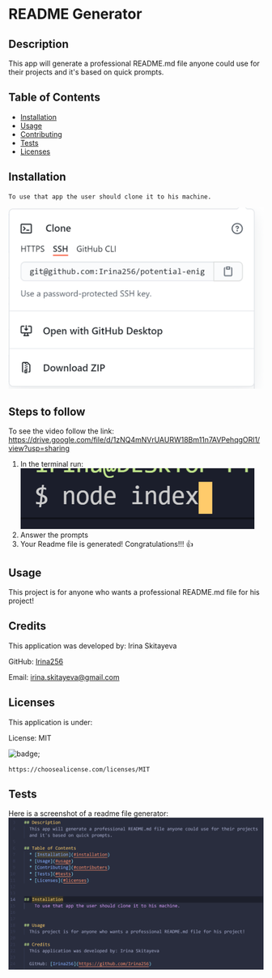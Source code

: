 # README Generator

## Description
  This app will generate a professional README.md file anyone could use for their projects and it's based on quick prompts.
 
## Table of Contents
  * [Installation](#installation)
  * [Usage](#usage)
  * [Contributing](#contributers)
  * [Tests](#tests)
  * [Licenses](#licenses)
    
  
## Installation
    To use that app the user should clone it to his machine.
![image](https://github.com/Irina256/potential-enigma/blob/master/images/Screenshot%202020-12-20%20173010.png)

## Steps to follow
To see the video follow the link:
https://drive.google.com/file/d/1zNQ4mNVrUAURW18Bm11n7AVPehqgORl1/view?usp=sharing

1. In the terminal run: ![image](https://github.com/Irina256/potential-enigma/blob/master/images/Screenshot%202020-12-20%20173352.png) 
2. Answer the prompts
3. Your Readme file is generated! Congratulations!!! :+1:

      
## Usage
  This project is for anyone who wants a professional README.md file for his project!

## Credits
  This application was developed by: Irina Skitayeva

  GitHub: [Irina256](https://github.com/Irina256)

  Email:  [irina.skitayeva@gmail.com](irina.skitayeva@gmail.com)

## Licenses
  This application is under:

  License: MIT

  ![badge](https://img.shields.io/badge/license-MIT-blue);
  
  
    https://choosealicense.com/licenses/MIT

## Tests
  Here is a screenshot of a readme file generator:
  ![image](https://github.com/Irina256/potential-enigma/blob/master/images/Screenshot%202020-12-20%20195341.png) 

